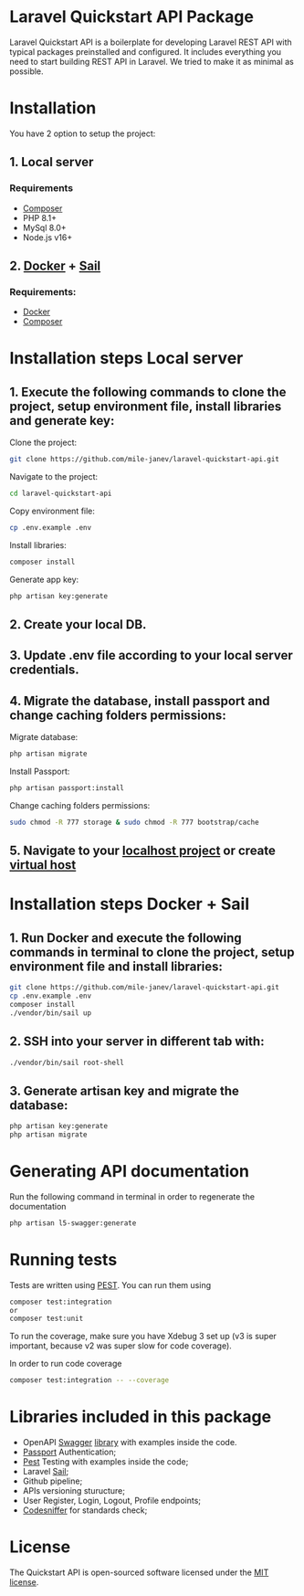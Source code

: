 # Laravel Quickstart API Package

Laravel Quickstart API is a boilerplate for developing Laravel REST API with typical packages preinstalled and configured. It includes everything you need to start building REST API in Laravel. We tried to make it as minimal as possible.



# Installation
You have 2 option to setup the project:

## 1. Local server
### Requirements
- [Composer](https://getcomposer.org/download/)
- PHP 8.1+
- MySql 8.0+
- Node.js v16+

## 2. [Docker]((https://docs.docker.com/engine/install/)) + [Sail](https://laravel.com/docs/9.x/sail)
### Requirements:
- [Docker](https://docs.docker.com/engine/install/)
- [Composer](https://getcomposer.org/download/)


# Installation steps Local server

## 1. Execute the following commands to clone the project, setup environment file, install libraries and generate key:

Clone the project:
```bash
git clone https://github.com/mile-janev/laravel-quickstart-api.git
```
Navigate to the project:
```bash
cd laravel-quickstart-api
```
Copy environment file:
```bash
cp .env.example .env
```
Install libraries:
```bash
composer install
```
Generate app key:
```bash
php artisan key:generate
```

## 2. Create your local DB.

## 3. Update .env file according to your local server credentials.

## 4. Migrate the database, install passport and change caching folders permissions:

Migrate database:
```bash
php artisan migrate
```
Install Passport:
```bash
php artisan passport:install
```
Change caching folders permissions:
```bash
sudo chmod -R 777 storage & sudo chmod -R 777 bootstrap/cache
```

## 5. Navigate to your [localhost project](http://localhost/laravel-quickstart-api/public/) or create [virtual host](https://httpd.apache.org/docs/2.4/vhosts/examples.html) 

# Installation steps Docker + Sail

## 1. Run Docker and execute the following commands in terminal to clone the project, setup environment file and install libraries:

```bash
git clone https://github.com/mile-janev/laravel-quickstart-api.git
cp .env.example .env
composer install
./vendor/bin/sail up
```

## 2. SSH into your server in different tab with:
```bash
./vendor/bin/sail root-shell
```

## 3. Generate artisan key and migrate the database:
```bash
php artisan key:generate
php artisan migrate
```

# Generating API documentation
Run the following command in terminal in order to regenerate the documentation
```bash
php artisan l5-swagger:generate
```


# Running tests
Tests are written using [PEST](https://pestphp.com/). You can run them using 
```bash
composer test:integration
or
composer test:unit
```

To run the coverage, make sure you have Xdebug 3 set up (v3 is super important, because v2 was super slow for code coverage).

In order to run code coverage
```bash
composer test:integration -- --coverage
```

# Libraries included in this package
- OpenAPI [Swagger](https://swagger.io/) [library](https://github.com/DarkaOnLine/L5-Swagger) with examples inside the code.
- [Passport](https://github.com/laravel/passport) Authentication;
- [Pest](https://github.com/pestphp/pest-plugin-laravel) Testing with examples inside the code;
- Laravel [Sail](https://github.com/laravel/sail);
- Github pipeline;
- APIs versioning sturucture;
- User Register, Login, Logout, Profile endpoints;
- [Codesniffer](https://github.com/squizlabs/php_codesniffer) for standards check;

# License

The Quickstart API is open-sourced software licensed under the  [MIT license](https://opensource.org/licenses/MIT).
